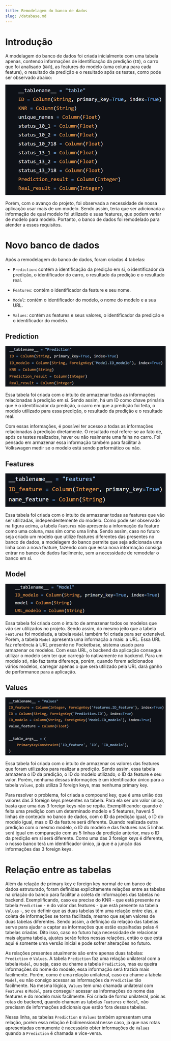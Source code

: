 ```yaml
---
title: Remodelagem do banco de dados  
slug: /database.md  
---
```


# Introdução

A modelagem do banco de dados foi criada inicialmente com uma tabela apenas, contendo informações de identificação da predição (`ID`), o carro que foi analisado (`KNR`), as features do modelo (uma coluna para cada feature), o resultado da predição e o resultado após os testes, como pode ser observado abaixo:

![old database](../../../static/img/database/old_database.png)

Porém, com o avanço do projeto, foi observada a necessidade de nossa aplicação usar mais de um modelo. Sendo assim, teria que ser adicionada a informação de qual modelo foi utilizado e suas features, que podem variar de modelo para modelo. Portanto, o banco de dados foi remodelado para atender a esses requisitos.

# Novo banco de dados

Após a remodelagem do banco de dados, foram criadas 4 tabelas:

- `Prediction`: contém a identificação da predição em si, o identificador da predição, o identificador do carro, o resultado da predição e o resultado real.

- `Features`: contém o identificador da feature e seu nome.

- `Model`: contém o identificador do modelo, o nome do modelo e a sua URL.

- `Values`: contém as features e seus valores, o identificador da predição e o identificador do modelo.

## Prediction

![prediction table](../../../static/img/database/prediction.png)

Essa tabela foi criada com o intuito de armazenar todas as informações relacionadas à predição em si. Sendo assim, há um ID como chave primária que é o identificador da predição, o carro em que a predição foi feita, o modelo utilizado para essa predição, o resultado da predição e o resultado real. 

Com essas informações, é possível ter acesso a todas as informações relacionadas à predição diretamente. O resultado real refere-se ao fato de, após os testes realizados, haver ou não realmente uma falha no carro. Foi pensado em armazenar essa informação também para facilitar à Volkswagen medir se o modelo está sendo performático ou não.

## Features

![features table](../../../static/img/database/features.png)

Essa tabela foi criada com o intuito de armazenar todas as features que vão ser utilizadas, independentemente do modelo. Como pode ser observado na figura acima, a tabela `Features` não apresenta a informação da feature como uma coluna, mas sim como uma linha. Sendo assim, caso no futuro seja criado um modelo que utilize features diferentes das presentes no banco de dados, a modelagem do banco permite que seja adicionada uma linha com a nova feature, fazendo com que essa nova informação consiga entrar no banco de dados facilmente, sem a necessidade de remodelar o banco em si.

## Model

![model table](../../../static/img/database/model.png)

Essa tabela foi criada com o intuito de armazenar todos os modelos que vão ser utilizados no projeto. Sendo assim, do mesmo jeito que a tabela `Features` foi modelada, a tabela `Model` também foi criada para ser extensível. Porém, a tabela `Model` apresenta uma informação a mais: a URL. Essa URL faz referência à URL presente no Pocketbase, sistema usado para armazenar os modelos. Com essa URL, o backend da aplicação consegue utilizar o modelo sem ter que carregá-lo nativamente no backend. Para um modelo só, não faz tanta diferença, porém, quando forem adicionados vários modelos, carregar apenas o que será utilizado pela URL dará ganho de performance para a aplicação.

## Values

![values table](../../../static/img/database/values.png)

Essa tabela foi criada com o intuito de armazenar os valores das features que foram utilizados para realizar a predição. Sendo assim, essa tabela armazena o ID da predição, o ID do modelo utilizado, o ID da feature e seu valor. Porém, nenhuma dessas informações é um identificador único para a tabela `Values`, pois utiliza 3 foreign keys, mas nenhuma primary key. 

Para resolver o problema, foi criada a compound key, que é uma união dos valores das 3 foreign keys presentes na tabela. Para ela ser um valor único, basta que uma das 3 foreign keys não se repita. Exemplificando: quando é feita uma predição com um determinado modelo e 5 features, haverá 5 linhas de conteúdo no banco de dados, com o ID da predição igual, o ID do modelo igual, mas o ID da feature será diferente. Quando realizada outra predição com o mesmo modelo, o ID do modelo e das features nas 5 linhas será igual em comparação com as 5 linhas da predição anterior, mas o ID da predição em si será diferente. Como uma das 3 foreign keys é diferente, o nosso banco terá um identificador único, já que é a junção das informações das 3 foreign keys.

# Relação entre as tabelas

Além da relação de primary key e foreign key normal de um banco de dados estruturado, foram definidas explicitamente relações entre as tabelas na criação do banco para facilitar a coleta de informações das tabelas no backend. Exemplificando, caso eu precise do KNR - que está presente na tabela `Prediction` - e do valor das features - que está presente na tabela `Values` -, se eu definir que as duas tabelas têm uma relação entre elas, a coleta de informações se torna facilitada, mesmo que sejam valores de duas tabelas diferentes. Sendo assim, a definição da relação das tabelas serve para ajudar a captar as informações que estão espalhadas pelas 4 tabelas criadas. Dito isso, caso no futuro haja necessidade de relacionar mais alguma tabela, ajustes serão feitos nessas relações, então o que está aqui é somente uma versão inicial e pode sofrer alterações no futuro.

As relações presentes atualmente são entre apenas duas tabelas: `Prediction` e `Values`. A tabela `Prediction` faz uma relação unilateral com a tabela `Model`, ou seja, caso eu chame a tabela `Prediction`, mas eu queira informações do nome do modelo, essa informação será trazida mais facilmente. Porém, como é uma relação unilateral, caso eu chame a tabela `Model`, eu não consigo acessar as informações da `Prediction` tão facilmente. Na mesma lógica, `Values` tem uma chamada unilateral com `Features` e `Model`, para conseguir acessar as informações do nome das features e do modelo mais facilmente. Foi criada de forma unilateral, pois as rotas do backend, quando chamam as tabelas `Features` e `Model`, não precisam de informações adicionais que estão fora dessas tabelas. 

Nessa linha, as tabelas `Prediction` e `Values` também apresentam uma relação, porém essa relação é bidimensional nesse caso, já que nas rotas apresentadas comumente é necessário obter informações de `Values` quando a `Prediction` é chamada e vice-versa.
